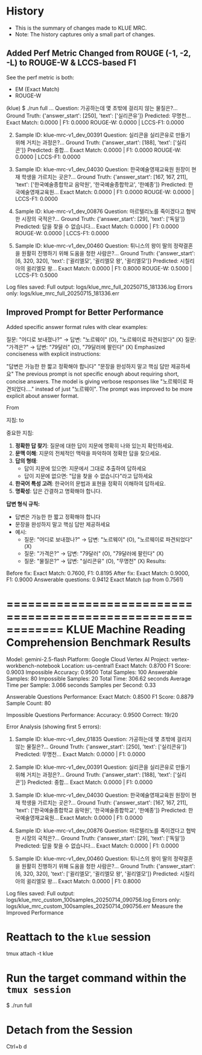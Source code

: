 # History

- This is the summary of changes made to KLUE MRC.
- Note: The history captures only a small part of changes.


## Added Perf Metric Changed from ROUGE (-1, -2, -L) to ROUGE-W & LCCS-based F1
See the perf metric is both:
- EM (Exact Match)
- ROUGE-W

(klue) $ ./run full
  ...
     Question: 가공하는데 몇 초밖에 걸리지 않는 물질은?...
     Ground Truth: {'answer_start': [250], 'text': ['실리콘유']}
     Predicted: 무명천...
     Exact Match: 0.0000 | F1: 0.0000
     ROUGE-W: 0.0000 | LCCS-F1: 0.0000

  2. Sample ID: klue-mrc-v1_dev_00391
     Question: 실리콘을 실리콘유로 만들기 위해 거치는 과정은?...
     Ground Truth: {'answer_start': [188], 'text': ['실리콘']}
     Predicted: 중합...
     Exact Match: 0.0000 | F1: 0.0000
     ROUGE-W: 0.0000 | LCCS-F1: 0.0000

  3. Sample ID: klue-mrc-v1_dev_04030
     Question: 한국예술영재교육원 원장이 현재 학생을 가르치는 곳은?...
     Ground Truth: {'answer_start': [167, 167, 211], 'text': ['한국예술종합학교 음악원', '한국예술종합학교', '한예종']}
     Predicted: 한국예술영재교육원...
     Exact Match: 0.0000 | F1: 0.0000
     ROUGE-W: 0.0000 | LCCS-F1: 0.0000

  4. Sample ID: klue-mrc-v1_dev_00876
     Question: 마르텔리노를 죽이겠다고 협박한 시장의 국적은?...
     Ground Truth: {'answer_start': [29], 'text': ['독일']}
     Predicted: 답을 찾을 수 없습니다...
     Exact Match: 0.0000 | F1: 0.0000
     ROUGE-W: 0.0000 | LCCS-F1: 0.0000

  5. Sample ID: klue-mrc-v1_dev_00460
     Question: 튀니스의 왕이 딸의 정략결혼을 원활히 진행하기 위해 도움을 청한 사람은?...
     Ground Truth: {'answer_start': [6, 320, 320], 'text': ['귈리엘모', '귈리엘모 왕', '귈리엘모']}
     Predicted: 시칠리아의 귈리엘모 왕...
     Exact Match: 0.0000 | F1: 0.8000
     ROUGE-W: 0.5000 | LCCS-F1: 0.5000

Log files saved:
  Full output: logs/klue_mrc_full_20250715_181336.log
  Errors only: logs/klue_mrc_full_20250715_181336.err

## Improved Prompt for Better Performance
Added specific answer format rules with clear examples:

질문: "어디로 보내졌나?" → 답변: "노르웨이" (O), "노르웨이로 파견되었다" (X)
질문: "가격은?" → 답변: "79달러" (O), "79달러에 팔린다" (X)
Emphasized conciseness with explicit instructions:

"답변은 가능한 한 짧고 정확해야 합니다"
"문장을 완성하지 말고 핵심 답만 제공하세요"
The previous prompt is not specific enough about requiring short, concise answers. The model is giving verbose responses like "노르웨이로 파견되었다...." instead of just "노르웨이". The prompt was improved to be more explicit about answer format.

From

지침:
to

중요한 지침:

1. **정확한 답 찾기**: 질문에 대한 답이 지문에 명확히 나와 있는지 확인하세요.
2. **문맥 이해**: 지문의 전체적인 맥락을 파악하여 정확한 답을 찾으세요.
3. **답의 형태**: 
   - 답이 지문에 있으면: 지문에서 그대로 추출하여 답하세요
   - 답이 지문에 없으면: "답을 찾을 수 없습니다"라고 답하세요
4. **한국어 특성 고려**: 한국어의 문법과 표현을 정확히 이해하여 답하세요.
5. **명확성**: 답은 간결하고 명확해야 합니다.

**답변 형식 규칙:**
- 답변은 가능한 한 짧고 정확해야 합니다
- 문장을 완성하지 말고 핵심 답만 제공하세요
- 예시:
  - 질문: "어디로 보내졌나?" → 답변: "노르웨이" (O), "노르웨이로 파견되었다" (X)
  - 질문: "가격은?" → 답변: "79달러" (O), "79달러에 팔린다" (X)
  - 질문: "물질은?" → 답변: "실리콘유" (O), "무명천" (X)
Results:

Before fix: Exact Match: 0.7600, F1: 0.8195
After fix: Exact Match: 0.9000, F1: 0.9000
Answerable questions: 0.9412 Exact Match (up from 0.7561)

============================================================
KLUE Machine Reading Comprehension Benchmark Results
============================================================
Model: gemini-2.5-flash
Platform: Google Cloud Vertex AI
Project: vertex-workbench-notebook
Location: us-central1
Exact Match: 0.8700
F1 Score: 0.9003
Impossible Accuracy: 0.9500
Total Samples: 100
Answerable Samples: 80
Impossible Samples: 20
Total Time: 306.62 seconds
Average Time per Sample: 3.066 seconds
Samples per Second: 0.33

Answerable Questions Performance:
  Exact Match: 0.8500
  F1 Score: 0.8879
  Sample Count: 80

Impossible Questions Performance:
  Accuracy: 0.9500
  Correct: 19/20

Error Analysis (showing first 5 errors):
  1. Sample ID: klue-mrc-v1_dev_01835
     Question: 가공하는데 몇 초밖에 걸리지 않는 물질은?...
     Ground Truth: {'answer_start': [250], 'text': ['실리콘유']}
     Predicted: 무명천...
     Exact Match: 0.0000 | F1: 0.0000

  2. Sample ID: klue-mrc-v1_dev_00391
     Question: 실리콘을 실리콘유로 만들기 위해 거치는 과정은?...
     Ground Truth: {'answer_start': [188], 'text': ['실리콘']}
     Predicted: 중합...
     Exact Match: 0.0000 | F1: 0.0000

  3. Sample ID: klue-mrc-v1_dev_04030
     Question: 한국예술영재교육원 원장이 현재 학생을 가르치는 곳은?...
     Ground Truth: {'answer_start': [167, 167, 211], 'text': ['한국예술종합학교 음악원', '한국예술종합학교', '한예종']}
     Predicted: 한국예술영재교육원...
     Exact Match: 0.0000 | F1: 0.0000

  4. Sample ID: klue-mrc-v1_dev_00876
     Question: 마르텔리노를 죽이겠다고 협박한 시장의 국적은?...
     Ground Truth: {'answer_start': [29], 'text': ['독일']}
     Predicted: 답을 찾을 수 없습니다...
     Exact Match: 0.0000 | F1: 0.0000

  5. Sample ID: klue-mrc-v1_dev_00460
     Question: 튀니스의 왕이 딸의 정략결혼을 원활히 진행하기 위해 도움을 청한 사람은?...
     Ground Truth: {'answer_start': [6, 320, 320], 'text': ['귈리엘모', '귈리엘모 왕', '귈리엘모']}
     Predicted: 시칠리아의 귈리엘모 왕...
     Exact Match: 0.0000 | F1: 0.8000

Log files saved:
  Full output: logs/klue_mrc_custom_100samples_20250714_090756.log
  Errors only: logs/klue_mrc_custom_100samples_20250714_090756.err
Measure the Improved Performance
# Reattach to the `klue` session
tmux attach -t klue

# Run the target command within the `tmux session`
$ ./run full

# Detach from the Session
Ctrl+b d